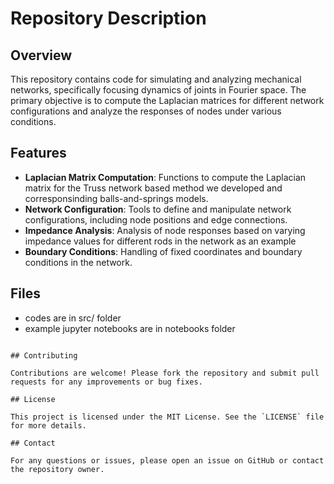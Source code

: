# Repository Description

## Overview

This repository contains code for simulating and analyzing mechanical networks, specifically focusing dynamics of joints in Fourier space. The primary objective is to compute the Laplacian matrices for different network configurations and analyze the responses of nodes under various conditions.

## Features

- **Laplacian Matrix Computation**: Functions to compute the Laplacian matrix for the Truss network based method we developed and corresponsinding balls-and-springs models.
- **Network Configuration**: Tools to define and manipulate network configurations, including node positions and edge connections.
- **Impedance Analysis**: Analysis of node responses based on varying impedance values for different rods in the network as an example
- **Boundary Conditions**: Handling of fixed coordinates and boundary conditions in the network.

## Files

- codes are in src/ folder
- example jupyter notebooks are in notebooks folder

```

## Contributing

Contributions are welcome! Please fork the repository and submit pull requests for any improvements or bug fixes.

## License

This project is licensed under the MIT License. See the `LICENSE` file for more details.

## Contact

For any questions or issues, please open an issue on GitHub or contact the repository owner.
